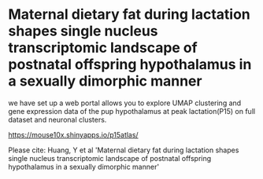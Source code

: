 # Maternal dietary fat during lactation shapes single nucleus transcriptomic landscape of postnatal offspring hypothalamus in a sexually dimorphic manner


we have set up a web portal allows you to explore UMAP clustering and gene expression data of the pup hypothalamus at peak lactation(P15) on full dataset and neuronal clusters.

https://mouse10x.shinyapps.io/p15atlas/

Please cite: Huang, Y et al 'Maternal dietary fat during lactation shapes single nucleus transcriptomic landscape of postnatal offspring hypothalamus in a sexually dimorphic manner'
